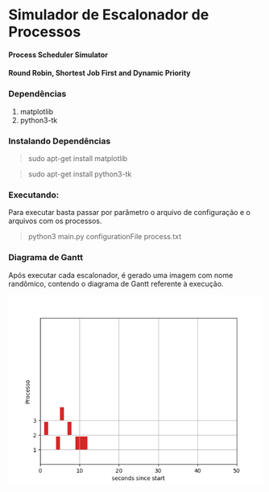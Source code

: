 # Simulador de Escalonador de Processos
####    Process Scheduler Simulator
####    Round Robin, Shortest Job First and Dynamic Priority 


### Dependências
1. matplotlib
2. python3-tk


### Instalando Dependências
> sudo apt-get install matplotlib

> sudo apt-get install python3-tk


### Executando:
Para executar basta passar por parâmetro o arquivo de configuração e o arquivos com os processos.

> python3 main.py configurationFile process.txt

### Diagrama de Gantt
Após executar cada escalonador, é gerado uma imagem com nome randômico, contendo o diagrama de Gantt referente à execução.

![Gantt](/gantt1.png)
